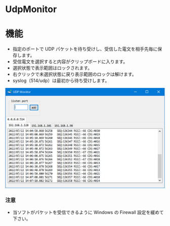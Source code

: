 # UdpMonitor

# 機能
- 指定のポートで UDP パケットを待ち受けし、受信した電文を相手先毎に保存します。
- 受信電文を選択すると内容がクリップボードに入ります。
- 選択状態で表示範囲はロックされます。
- 右クリックで未選択状態に戻り表示範囲のロックは解けます。
- syslog（514/udp）は最初から待ち受けします。

![image](docs/image.png)

### 注意
- 当ソフトがパケットを受信できるように Windows の Firewall 設定を緩めて下さい。
